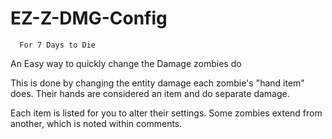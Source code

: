 # EZ-Z-DMG-Config
      For 7 Days to Die
      
An Easy way to quickly change the Damage zombies do


This is done by changing the entity damage each zombie's "hand item" does. Their hands are considered an item and do separate damage. 

Each item is listed for you to alter their settings. Some zombies extend from another, which is noted within comments.

